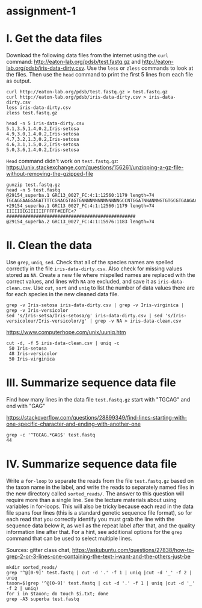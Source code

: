 # assignment-1
# I. Get the data files
Download the following data files from the internet using the `curl` command: http://eaton-lab.org/pdsb/test.fastq.gz and http://eaton-lab.org/pdsb/iris-data-dirty.csv. Use the `less` or `zless` commands to look at the files. Then use the `head` command to print the first 5 lines from each file as output.
```
curl http://eaton-lab.org/pdsb/test.fastq.gz > test.fastq.gz
curl http://eaton-lab.org/pdsb/iris-data-dirty.csv > iris-data-dirty.csv
less iris-data-dirty.csv
zless test.fastq.gz
```
```
head -n 5 iris-data-dirty.csv
5.1,3.5,1.4,0.2,Iris-setosa
4.9,3.0,1.4,0.2,Iris-setosa
4.7,3.2,1.3,0.2,Iris-setosa
4.6,3.1,1.5,0.2,Iris-setosa
5.0,3.6,1.4,0.2,Iris-setosa
```
`Head` command didn't work on `test.fastq.gz`: https://unix.stackexchange.com/questions/156261/unzipping-a-gz-file-without-removing-the-gzipped-file

```
gunzip test.fastq.gz
head -n 5 test.fastq
@29154_superba.1 GRC13_0027_FC:4:1:12560:1179 length=74
TGCAGGAAGGAGATTTTCGNACGTAGTGNNNNNNNNNNNNNNGCCNTGGATNNANNNGTGTGCGTGAAGAANAN
+29154_superba.1 GRC13_0027_FC:4:1:12560:1179 length=74
IIIIIIIGIIIIIIFFFFF#EEFE<?################################################
@29154_superba.2 GRC13_0027_FC:4:1:15976:1183 length=74
```
# II. Clean the data
Use `grep`, `uniq`, `sed`. Check that all of the species names are spelled correctly in the file `iris-data-dirty.csv`. Also check for missing values stored as `NA`. Create a new file where mispelled names are replaced with the correct values, and lines with `NA` are excluded, and save it as `iris-data-clean.csv`. Use `cut`, `sort` and `uniq` to list the number of data values there are for each species in the new cleaned data file.
```
grep -v Iris-setosa iris-data-dirty.csv | grep -v Iris-virginica | grep -v Iris-versicolor
sed 's/Iris-setsa/Iris-setosa/g' iris-data-dirty.csv | sed 's/Iris-versicolour/Iris-versicolor/g' | grep -v NA > iris-data-clean.csv 
```
https://www.computerhope.com/unix/uuniq.htm
 ```
 cut -d, -f 5 iris-data-clean.csv | uniq -c
  50 Iris-setosa
  48 Iris-versicolor
  50 Iris-virginica
```
# III. Summarize sequence data file
Find how many lines in the data file `test.fastq.gz` start with "TGCAG" and end with "GAG"

https://stackoverflow.com/questions/28899349/find-lines-starting-with-one-specific-character-and-ending-with-another-one
```
grep -c '^TGCAG.*GAG$' test.fastq
44
```

# IV. Summarize sequence data file
Write a `for-loop` to separate the reads from the file `test.fastq.gz` based on the taxon name in the label, and write the reads to separately named files in the new directory called `sorted_reads/`. The answer to this question will require more than a single line. See the lecture materials about using variables in for-loops. This will also be tricky because each read in the data file spans four lines (this is a standard genetic sequence file format), so for each read that you correctly identify you must grab the line with the sequence data below it, as well as the repeat label after that, and the quality information line after that. For a hint, see additional options for the `grep` command that can be used to select multiple lines.

Sources: gitter class chat, https://askubuntu.com/questions/27838/how-to-grep-2-or-3-lines-one-containing-the-text-i-want-and-the-others-just-be
```
mkdir sorted_reads/
grep '^@[0-9]' test.fastq | cut -d '.' -f 1 | uniq |cut -d '_' -f 2 | uniq
taxon=$(grep '^@[0-9]' test.fastq | cut -d '.' -f 1 | uniq |cut -d '_' -f 2 | uniq)
for i in $taxon; do touch $i.txt; done
grep -A3 superba test.fastq 

